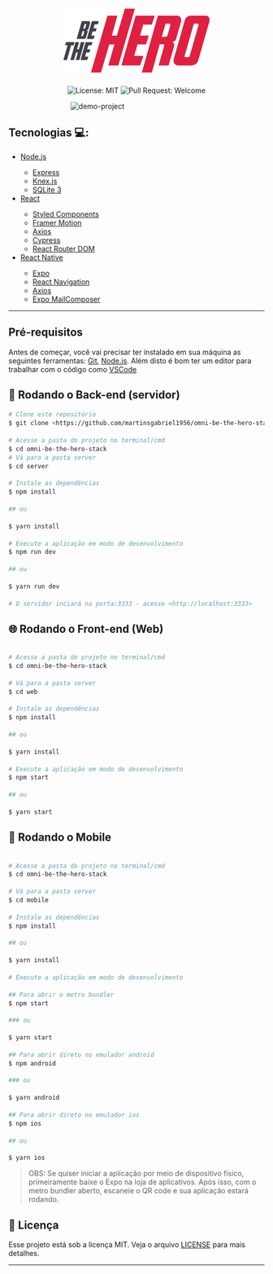 <h1 align="center">
  <img src=".github/bethehero.svg" alt="Be The Hero" title="Be The Hero" />
</h1>

<p align="center">
  <img alt="License: MIT" src="https://img.shields.io/github/license/martinsgabriel1956/omni-be-the-hero-stack11.0?style=for-the-badge" />
  <img alt="Pull Request: Welcome" src="https://img.shields.io/static/v1?label=PRs&message=welcome&color=E02041&labelColor=41414D&style=for-the-badge" />
</p>

&nbsp;&nbsp;&nbsp;&nbsp;&nbsp;&nbsp;&nbsp;&nbsp;&nbsp;&nbsp;&nbsp;&nbsp;&nbsp;&nbsp;&nbsp;&nbsp;&nbsp;&nbsp;&nbsp;&nbsp;&nbsp;&nbsp;&nbsp;&nbsp;&nbsp;&nbsp;&nbsp;&nbsp;&nbsp;&nbsp;  ![demo-project](https://user-images.githubusercontent.com/59969985/134507165-e1412c40-2bc3-4291-91e5-a821815518fe.gif)

## Tecnologias :computer::

<ul>
   <li>
     <a href="https://nodejs.org/en/">Node.js</a>

  </li>
  <ul>
    <li>
      <a href="https://expressjs.com">Express</a>
    </li>
    <li>
      <a href="https://knexjs.org/">Knex.js</a>
    </li>
    <li>
      <a href="https://www.sqlite.org">SQLite 3</a>
    </li>
  </ul>
  
  <li>
    <a href="https://pt-br.reactjs.org/">React</a>
  </li>

  <ul>
    <li>
      <a href="https://styled-components.com/">Styled Components</a>
    </li>
    <li>
      <a href="https://www.framer.com/motion/">Framer Motion</a>
    </li>
    <li>
      <a href="https://axios-http.com/">Axios</a>
    </li>
    <li>
      <a href="https://www.cypress.io/">Cypress</a>
    </li>
    <li>
      <a href="https://reactrouter.com/web/guides/quick-start">React Router DOM</a>
    </li>
  </ul>

  <li>
     <a href="https://reactnative.dev/">React Native</a>
  </li>
  <ul>
    <li>
      <a href="https://expo.io/">Expo</a>
    </li>
    <li>
      <a href="https://reactnavigation.org/">React Navigation</a>
    </li>
    <li>
      <a href="https://axios-http.com/">Axios</a>
    </li>
    <li>
      <a href="https://docs.expo.dev/versions/latest/sdk/mail-composer/">Expo MailComposer</a>
    </li>
  </ul>
</ul>

___

## Pré-requisitos

Antes de começar, você vai precisar ter instalado em sua máquina as seguintes ferramentas:
[Git](https://git-scm.com), [Node.js](https://nodejs.org/en/).
Além disto é bom ter um editor para trabalhar com o código como [VSCode](https://code.visualstudio.com/)

## 🎲 Rodando o Back-end (servidor)

```bash
# Clone este repositório
$ git clone <https://github.com/martinsgabriel1956/omni-be-the-hero-stack.git>

# Acesse a pasta do projeto no terminal/cmd
$ cd omni-be-the-hero-stack
# Vá para a pasta server
$ cd server

# Instale as dependências
$ npm install

## ou

$ yarn install

# Execute a aplicação em modo de desenvolvimento
$ npm run dev

## ou

$ yarn run dev

# O servidor inciará na porta:3333 - acesse <http://localhost:3333>
```

## :globe_with_meridians: Rodando o Front-end (Web)

```bash

# Acesse a pasta do projeto no terminal/cmd
$ cd omni-be-the-hero-stack

# Vá para a pasta server
$ cd web

# Instale as dependências
$ npm install

## ou

$ yarn install

# Execute a aplicação em modo de desenvolvimento
$ npm start

## ou

$ yarn start

```

## :iphone: Rodando o Mobile

```bash

# Acesse a pasta do projeto no terminal/cmd
$ cd omni-be-the-hero-stack

# Vá para a pasta server
$ cd mobile

# Instale as dependências
$ npm install

## ou

$ yarn install

# Execute a aplicação em modo de desenvolvimento

## Para abrir o metro bundler
$ npm start

### ou

$ yarn start

## Para abrir direto no emulador android
$ npm android

### ou

$ yarn android

## Para abrir direto no emulador ios
$ npm ios

## ou

$ yarn ios

```

> OBS: Se quiser iniciar a aplicação por meio de dispositivo físico, primeiramente baixe o Expo na loja de aplicativos. Após isso, com o metro bundler aberto, escaneie o QR code e sua aplicação estará rodando.

## :memo: Licença

Esse projeto está sob a licença MIT. Veja o arquivo [LICENSE](LICENSE.md) para mais detalhes.

---
